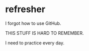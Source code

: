 # refresher
I forgot how to use GitHub.

THIS STUFF IS HARD TO REMEMBER.

I need to practice every day.
